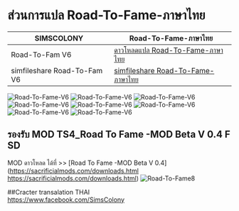 # ส่วนการแปล Road-To-Fame-ภาษาไทย

| SIMSCOLONY| Road-To-Fame-ภาษาไทย |
| ------------- | ------------- |
| Road-To-Fam V6| [ดาวโหลดแปล Road-To-Fame-ภาษาไทย](https://github.com/simcolony/Road-To-Fame-Traditional-THAI/raw/master/Road_To_Fame_Thai_V6.package) |
| simfileshare Road-To-Fam V6 | [simfileshare Road-To-Fame-ภาษาไทย](http://simfileshare.net/folder/75365/) |

![Road-To-Fame-V6](https://i.imgur.com/EAZXeVW.jpg)
![Road-To-Fame-V6](https://i.imgur.com/ZhEhYOy.jpg)
![Road-To-Fame-V6](https://i.imgur.com/nP250QA.jpg)
![Road-To-Fame-V6](https://i.imgur.com/JjXCuRt.jpg)
![Road-To-Fame-V6](https://i.imgur.com/IlVi1QJ.jpg)
![Road-To-Fame-V6](https://i.imgur.com/A5tEiQ4.jpg)
![Road-To-Fame-V6](https://i.imgur.com/KAbmhdt.jpg)
![Road-To-Fame-V6](https://i.imgur.com/PeQUcc2.jpg)

## รองรับ MOD TS4_Road To Fame -MOD Beta V 0.4 F SD
MOD ดาวโหลด ได้ที่  >>  [Road To Fame -MOD Beta V 0.4](https://sacrificialmods.com/downloads.html https://sacrificialmods.com/downloads.html)
![Road-To-Fame8](https://sacrificialmods.com/assets/0.4a-thumbnail.jpg)

##Cracter transalation THAI  
https://www.facebook.com/SimsColony
